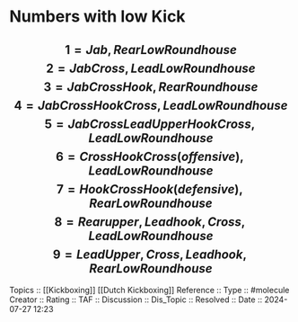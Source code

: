 # Numbers with low Kick


$$
1 = Jab, Rear Low Roundhouse
$$
$$
2 = Jab Cross, Lead Low Roundhouse
$$
$$
3 = Jab Cross Hook, Rear Roundhouse
$$
$$
4 = Jab Cross Hook Cross, Lead Low Roundhouse
$$
$$
5 = Jab Cross Lead Upper Hook Cross, Lead Low Roundhouse
$$
$$
6 = Cross Hook Cross (offensive), Lead Low Roundhouse
$$
$$
7 = Hook Cross Hook (defensive), Rear Low Roundhouse
$$
$$
8 = Rear upper, Lead hook, Cross, Lead Low Roundhouse
$$
$$
9 = Lead Upper, Cross, Lead hook, Rear Low Roundhouse
$$
---
Topics ::  [[Kickboxing]] [[Dutch Kickboxing]]
Reference ::
Type :: #molecule
Creator ::
Rating ::
TAF ::
Discussion ::
Dis_Topic :: 
Resolved ::
Date :: 2024-07-27 12:23
